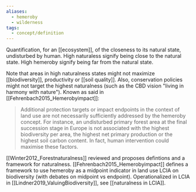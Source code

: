 ```yaml
---
aliases:
  - hemeroby
  - wilderness
tags:
  - concept/definition
---
```

Quantification, for an [[ecosystem]], of the closeness to its natural state, undisturbed by human.
High naturaless signify being close to the natural state. High hemeroby signify being far from the natural state. 

Note that areas in high naturalness states might not maximize [[biodiversity]], productivity or [[soil quality]]. Also, conservation policies might not target the highest naturalness (such as the CBD vision "living in harmony with nature"). Known as said in [[Fehrenbach2015_Hemerobyimpact]]:
> Additional protection targets or impact endpoints in the context of land use are not necessarily sufficiently addressed by the hemeroby concept. For instance, an undisturbed primary forest area at the final succession stage in Europe is not associated with the highest biodiversity per area, the highest net primary production or the highest soil carbon content. In fact, human intervention could maximise these factors.

[[Winter2012_Forestnaturalness]] reviewed and proposes defintions and a framework for naturalness.
[[Fehrenbach2015_Hemerobyimpact]] defines a framework to use hemeroby as a midpoint indicator in land use LCIA on biodiversity (with debates on midpoint vs endpoint).
Operationalized in LCIA in [[Lindner2019_ValuingBiodiversity]], see [[naturalness in LCIA]].